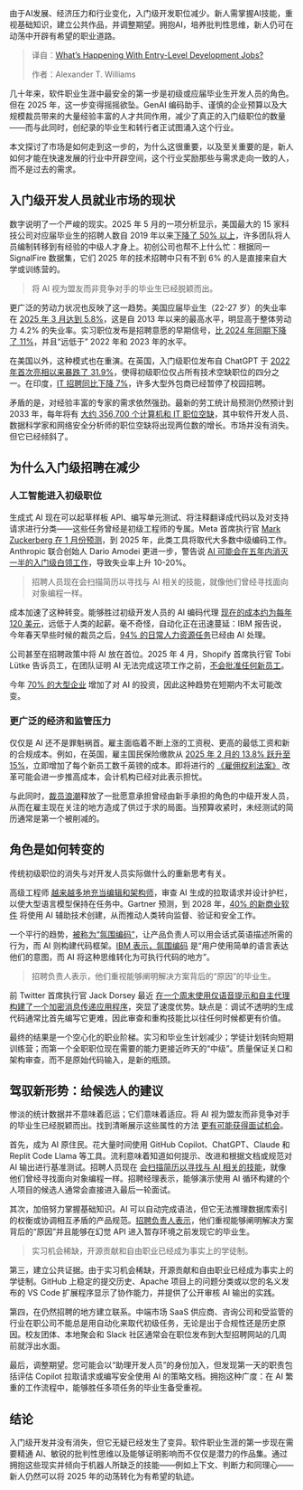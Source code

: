 <!--
title: 入门级开发岗位现状分析
cover: https://cdn.thenewstack.io/media/2025/07/616c148e-saulo-mohana-wnz7_5evuwu-unsplashc.jpg
summary: 由于AI发展、经济压力和行业变化，入门级开发职位减少。新人需掌握AI技能，重视基础知识，建立公共作品，并调整期望。拥抱AI，培养批判性思维，新人仍可在动荡中开辟有希望的职业道路。
-->

由于AI发展、经济压力和行业变化，入门级开发职位减少。新人需掌握AI技能，重视基础知识，建立公共作品，并调整期望。拥抱AI，培养批判性思维，新人仍可在动荡中开辟有希望的职业道路。

> 译自：[What’s Happening With Entry-Level Development Jobs?](https://thenewstack.io/whats-happening-with-entry-level-development-jobs/)
> 
> 作者：Alexander T. Williams

几十年来，软件职业生涯中最安全的第一步是初级或应届毕业生开发人员的角色。但在 2025 年，这一步变得摇摇欲坠。GenAI 编码助手、谨慎的企业预算以及大规模裁员带来的大量经验丰富的人才共同作用，减少了真正的入门级职位的数量——而与此同时，创纪录的毕业生和转行者正试图涌入这个行业。

本文探讨了市场是如何走到这一步的，为什么这很重要，以及至关重要的是，新人如何才能在快速发展的行业中开辟空间，这个行业奖励那些与需求走向一致的人，而不是过去的需求。

## 入门级开发人员就业市场的现状

数字说明了一个严峻的现实。2025 年 5 月的一项分析显示，美国最大的 15 家科技公司对应届毕业生的招聘人数自 2019 年以来[下降了 50% 以上](https://sfstandard.com/2025/05/20/silicon-valley-white-collar-recession-entry-level/?)，许多团队将人员编制转移到有经验的中级人才身上。初创公司也帮不上什么忙：根据同一 SignalFire 数据集，它们 2025 年的技术招聘中只有不到 6% 的人是直接来自大学或训练营的。

> 将 AI 视为盟友而非竞争对手的毕业生已经脱颖而出。

更广泛的劳动力状况也反映了这一趋势。美国应届毕业生（22-27 岁）的失业率在 [2025 年 3 月达到 5.8%](https://www.vox.com/economy/413149/college-graduate-job-market-economy-entry-level-employment-recession)，这是自 2013 年以来的最高水平，明显高于整体劳动力 4.2% 的失业率。实习职位发布是招聘意愿的早期信号，[比 2024 年同期下降了 11%](https://www.linkedin.com/posts/dmarr_april-2025-us-labor-market-update-new-degree-activity-7320890587874820099-uk-9)，并且“远低于” 2022 年和 2023 年的水平。

在美国以外，这种模式也在重演。在英国，入门级职位发布自 ChatGPT 于 [2022 年首次亮相以来暴跌了 31.9%](https://www.the-independent.com/news/business/jobs-chatgpt-ai-automation-adzuna-b2779656.html)，使得初级职位仅占所有技术空缺职位的四分之一。在印度，[IT 招聘同比下降 7%](https://analyticsindiamag.com/ai-features/entry-level-tech-jobs-are-collapsing/)，许多大型外包商已经暂停了校园招聘。

矛盾的是，对经验丰富的专家的需求依然强劲。最新的劳工统计局预测仍然预计到 2033 年，每年将有 [大约 356,700 个计算机和 IT 职位空缺](https://www.bls.gov/ooh/computer-and-information-technology/software-developers.htm)，其中软件开发人员、数据科学家和网络安全分析师的职位空缺将出现两位数的增长。市场并没有消失。但它已经倾斜了。

## 为什么入门级招聘在减少

### 人工智能进入初级职位

生成式 AI 现在可以起草样板 API、编写单元测试、将注释翻译成代码以及对支持请求进行分类——这些任务曾经是初级工程师的专属。Meta 首席执行官 [Mark Zuckerberg 在 1 月份预测](https://www.forbes.com/sites/quickerbettertech/2025/01/26/business-tech-news-zuckerberg-says-ai-will-replace-mid-level-engineers-soon/)，到 2025 年，此类工具将取代大多数中级编码工作。Anthropic 联合创始人 Dario Amodei 更进一步，警告说 [AI 可能会在五年内消灭一半的入门级白领工作](https://www.axios.com/2025/05/28/ai-jobs-white-collar-unemployment-anthropic)，导致失业率上升 10-20%。

> 招聘人员现在会扫描简历以寻找与 AI 相关的技能，就像他们曾经寻找面向对象编程一样。

成本加速了这种转变。能够胜过初级开发人员的 AI 编码代理 [现在的成本约为每年 120 美元](https://www.wired.com/story/pricing-ai-agents-increasing-costs/)，远低于人类的起薪。毫不奇怪，自动化正在迅速蔓延：IBM 报告说，今年春天早些时候的裁员之后，[94% 的日常人力资源任务](https://www.forbes.com/sites/chriswestfall/2025/05/27/ibm-replaces-hundreds-with-ai-as-hr-ld-leaders-rethink-roles/)已经由 AI 处理。

公司甚至在招聘政策中将 AI 放在首位。2025 年 4 月，Shopify 首席执行官 Tobi Lütke 告诉员工，在团队证明 AI 无法完成这项工作之前，[不会批准任何新员工](https://fortune.com/2025/04/08/shopify-ceo-ai-automation-no-new-hires-tech-jobs/)。

今年 [70% 的大型企业](https://www.hostinger.com/tutorials/ai-in-business) 增加了对 AI 的投资，因此这种趋势在短期内不太可能改变。

### 更广泛的经济和监管压力

仅仅是 AI 还不是罪魁祸首。雇主面临着不断上涨的工资税、更高的最低工资和新的合规成本。例如，在英国，雇主国民保险缴款从 [2025 年 2 月的 13.8% 跃升至 15%](https://www.gov.uk/government/publications/employer-bulletin-february-2025/february-2025-issue-of-the-employer-bulletin)，立即增加了每个新员工数千英镑的成本。即将进行的 [《雇佣权利法案》](https://www.icaew.com/insights/viewpoints-on-the-news/2025/apr-2025/employment-rights-bill-could-overburden-businesses) 改革可能会进一步推高成本，会计机构已经对此表示担忧。

与此同时，[裁员浪潮](https://thenewstack.io/how-tech-industry-layoffs-are-impacting-developers/)释放了一批愿意承担曾经由新手承担的角色的中级开发人员，从而在雇主现在关注的地方造成了供过于求的局面。当预算收紧时，未经测试的简历通常是第一个被削减的。

## 角色是如何转变的

传统初级职位的消失与对开发人员实际做什么的重新思考有关。

高级工程师 [越来越多地充当编辑和架构师](https://thenewstack.io/how-human-developers-should-upskill-in-the-ai-era/)，审查 AI 生成的拉取请求并设计护栏，以使大型语言模型保持在任务中。Gartner 预测，到 2028 年，[40% 的新商业软件](https://www.wsj.com/articles/vibe-coding-has-arrived-for-businesses-5528e942) 将使用 AI 辅助技术创建，从而推动人类转向监督、验证和安全工作。

一个平行的趋势，[被称为“氛围编码”](https://thenewstack.io/to-vibe-or-not-to-vibe-when-and-where-to-use-vibe-coding/)，让产品负责人可以用会话式英语描述所需的行为，而 AI 则构建代码框架。[IBM 表示，氛围编码](https://www.ibm.com/think/topics/vibe-coding) 是“用户使用简单的语言表达他们的意图，而 AI 将这种思维转化为可执行代码的地方”。

> 招聘负责人表示，他们重视能够阐明解决方案背后的“原因”的毕业生。

前 Twitter 首席执行官 Jack Dorsey 最近 [在一个周末使用仅语音提示和自主代理构建了一个加密消息传递应用程序](https://www.businessinsider.com/jack-dorsey-bitchat-app-vibe-coded-2025-7)，突显了速度优势。缺点是：调试不透明的生成代码通常比首先编写它更难，因此审查和重构技能比以往任何时候都更有价值。

最终的结果是一个空心化的职业阶梯。实习和毕业生计划减少；学徒计划转向短期训练营；而第一个全职职位现在需要的能力更接近昨天的“中级”。质量保证关口和架构审查，而不是原始代码输入，是新的瓶颈。

## 驾驭新形势：给候选人的建议

惨淡的统计数据并不意味着厄运；它们意味着适应。将 AI 视为盟友而非竞争对手的毕业生已经脱颖而出。找到清晰展示这些属性的方法 [更有可能获得面试机会](https://www.finaldraftresumes.com/post/resume-summaries-that-get-interviews-structure-examples-and-why-they-work)。

首先，成为 AI 原住民。花大量时间使用 GitHub Copilot、ChatGPT、Claude 和 Replit Code Llama 等工具。流利意味着知道如何提示、改进和根据文档或规范对 AI 输出进行基准测试。招聘人员现在 [会扫描简历以寻找与 AI 相关的技能](https://www.finalroundai.com/blog/software-developer-skills-ctos-want-in-2025)，就像他们曾经寻找面向对象编程一样。招聘经理表示，能够演示使用 AI 循环构建的个人项目的候选人通常会直接进入最后一轮面试。

其次，加倍努力掌握基础知识。AI 可以自动完成语法，但它无法推理数据库索引的权衡或协调相互矛盾的产品规范。[招聘负责人表示](https://www.vox.com/economy/413149/college-graduate-job-market-economy-entry-level-employment-recession)，他们重视能够阐明解决方案背后的“原因”并且能够在幻觉 API 进入暂存环境之前发现它的毕业生。

> 实习机会稀缺，开源贡献和自由职业已经成为事实上的学徒制。

第三，建立公共证据。由于实习机会稀缺，开源贡献和自由职业已经成为事实上的学徒制。GitHub 上稳定的提交历史、Apache 项目上的问题分类或以您的名义发布的 VS Code 扩展程序显示了协作能力，并提供了公开审核 AI 输出的实践。

第四，在仍然招聘的地方建立联系。中端市场 SaaS 供应商、咨询公司和受监管的行业在职公司不能总是用自动化来取代初级任务，无论是出于合规性还是历史原因。校友团体、本地聚会和 Slack 社区通常会在职位发布到大型招聘网站的几周前就浮出水面。

最后，调整期望。您可能会以“助理开发人员”的身份加入，但发现第一天的职责包括评估 Copilot 拉取请求或编写安全使用 AI 的策略文档。拥抱这种广度：在 AI 繁重的工作流程中，能够胜任多项任务的毕业生备受重视。

## 结论

入门级开发并没有消失，但它无疑已经发生了变异。软件职业生涯的第一步现在需要精通 AI、敏锐的批判性思维以及能够证明影响而不仅仅是潜力的作品集。通过拥抱这些现实并倾向于机器人所缺乏的技能——例如上下文、判断力和同理心——新人仍然可以将 2025 年的动荡转化为有希望的轨迹。